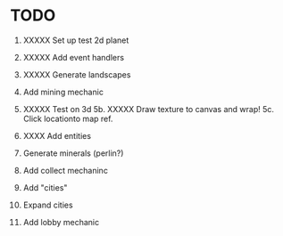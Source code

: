 # TODO

1. XXXXX Set up test 2d planet
2. XXXXX Add event handlers
3. XXXXX Generate landscapes

4. Add mining mechanic

5. XXXXX Test on 3d
5b. XXXXX Draw texture to canvas and wrap!
5c. Click locationto map ref.


6. XXXX Add entities

7. Generate minerals (perlin?)
8. Add collect mechaninc
9. Add "cities"
10. Expand cities
11. Add lobby mechanic
